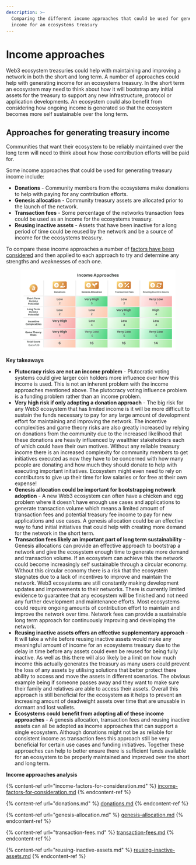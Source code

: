```yaml
---
description: >-
  Comparing the different income approaches that could be used for generating
  income for an ecosystems treasury
---
```


# Income approaches

Web3 ecosystem treasuries could help with maintaining and improving a network in both the short and long term. A number of approaches could help with generating income for an ecosystems treasury. In the short term an ecosystem may need to think about how it will bootstrap any initial assets for the treasury to support any new infrastructure, protocol or application developments. An ecosystem could also benefit from considering how ongoing income is generated so that the ecosystem becomes more self sustainable over the long term.



## Approaches for generating treasury income

Communities that want their ecosystem to be reliably maintained over the long term will need to think about how those contribution efforts will be paid for.

Some income approaches that could be used for generating treasury income include:

* **Donations** - Community members from the ecosystems make donations to help with paying for any contribution efforts.
* **Genesis allocation** - Community treasury assets are allocated prior to the launch of the network.
* **Transaction fees** - Some percentage of the networks transaction fees could be used as an income for the ecosystems treasury.
* **Reusing inactive assets** - Assets that have been inactive for a long period of time could be reused by the network and be a source of income for the ecosystems treasury.

To compare these income approaches a number of [factors have been considered](https://www.notion.so/Income-factors-for-consideration-2c0db56f61284eb9bd2a61fbbdcce289?pvs=21) and then applied to each approach to try and determine any strengths and weaknesses of each one.

<figure><img src="../../.gitbook/assets/income-approaches.png" alt=""><figcaption></figcaption></figure>



**Key takeaways**

* **Plutocracy risks are not an income problem** - Plutocratic voting systems could give larger coin holders more influence over how this income is used. This is not an inherent problem with the income approaches mentioned above. The plutocracy voting influence problem is a funding problem rather than an income problem.
* **Very high risk if only adopting a donation approach** - The big risk for any Web3 ecosystem that has limited income is it will be more difficult to sustain the funds necessary to pay for any large amount of development effort for maintaining and improving the network. The incentive complexities and game theory risks are also greatly increased by relying on donations from the community due to the increased likelihood that these donations are heavily influenced by wealthier stakeholders each of which could have their own motives. Without any reliable treasury income there is an increased complexity for community members to get initiatives executed as now they have to be concerned with how many people are donating and how much they should donate to help with executing important initiatives. Ecosystem might even need to rely on contributors to give up their time for low salaries or for free at their own expense!
* **Genesis allocation could be important for bootstrapping network adoption** - A new Web3 ecosystem can often have a chicken and egg problem where it doesn’t have enough use cases and applications to generate transaction volume which means a limited amount of transaction fees and potential treasury fee income to pay for new applications and use cases. A genesis allocation could be an effective way to fund initial initiatives that could help with creating more demand for the network in the short term.
* **Transaction fees likely an important part of long term sustainability** - Genesis allocations can provide an effective approach to bootstrap a network and give the ecosystem enough time to generate more demand and transaction volume. If an ecosystem can achieve this the network could become increasingly self sustainable through a circular economy. Without this circular economy there is a risk that the ecosystem stagnates due to a lack of incentives to improve and maintain the network. Web3 ecosystems are still constantly making development updates and improvements to their networks. There is currently limited evidence to guarantee that any ecosystem will be finished and not need any further development and maintenance efforts. Most ecosystems could require ongoing amounts of contribution effort to maintain and improve the network over time. Network fees can provide a sustainable long term approach for continuously improving and developing the network.
* **Reusing inactive assets offers an effective supplementary approach** - It will take a while before reusing inactive assets would make any meaningful amount of income for an ecosystems treasury due to the delay in time before any assets could even be reused for being fully inactive. As well as this there will also likely be a limit on how much income this actually generates the treasury as many users could prevent the loss of any assets by utilising solutions that better protect there ability to access and move the assets in different scenarios. The obvious example being if someone passes away and they want to make sure their family and relatives are able to access their assets. Overall this approach is still beneficial for the ecosystem as it helps to prevent an increasing amount of deadweight assets over time that are unusable in dormant and lost wallets.
* **Ecosystems could benefit from adopting all of these income approaches** - A genesis allocation, transaction fees and reusing inactive assets can all be adopted as income approaches that can support a single ecosystem. Although donations might not be as reliable for consistent income as transaction fees this approach still be very beneficial for certain use cases and funding initiatives. Together these approaches can help to better ensure there is sufficient funds available for an ecosystem to be properly maintained and improved over the short and long term.



**Income approaches analysis**

{% content-ref url="income-factors-for-consideration.md" %}
[income-factors-for-consideration.md](income-factors-for-consideration.md)
{% endcontent-ref %}

{% content-ref url="donations.md" %}
[donations.md](donations.md)
{% endcontent-ref %}

{% content-ref url="genesis-allocation.md" %}
[genesis-allocation.md](genesis-allocation.md)
{% endcontent-ref %}

{% content-ref url="transaction-fees.md" %}
[transaction-fees.md](transaction-fees.md)
{% endcontent-ref %}

{% content-ref url="reusing-inactive-assets.md" %}
[reusing-inactive-assets.md](reusing-inactive-assets.md)
{% endcontent-ref %}
